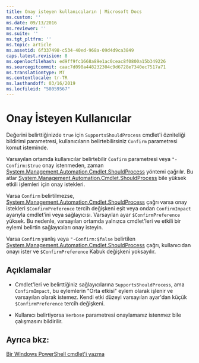 ```yaml
---
title: Onay isteyen kullanıcıların | Microsoft Docs
ms.custom: ''
ms.date: 09/13/2016
ms.reviewer: ''
ms.suite: ''
ms.tgt_pltfrm: ''
ms.topic: article
ms.assetid: 6f337498-c534-40ed-968a-09d4d9ca3849
caps.latest.revision: 8
ms.openlocfilehash: ed9ff9fc1668a89e1ac0ceac8f0800a15b349226
ms.sourcegitcommit: caac7d098a448232304c9d6728e7340ec7517a71
ms.translationtype: MT
ms.contentlocale: tr-TR
ms.lasthandoff: 03/16/2019
ms.locfileid: "58059567"
---
```

# <a name="users-requesting-confirmation"></a>Onay İsteyen Kullanıcılar

Değerini belirttiğinizde `true` için `SupportsShouldProcess` cmdlet'i özniteliği bildirimi parametresi, kullanıcıların belirtebilirsiniz `Confirm` parametresi komut isteminde.

Varsayılan ortamda kullanıcılar belirtebilir `Confirm` parametresi veya `"-Confirm:$true` onay istenmeden, zaman [System.Management.Automation.Cmdlet.ShouldProcess](/dotnet/api/System.Management.Automation.Cmdlet.ShouldProcess) yöntemi çağrılır. Bu atlar [System.Management.Automation.Cmdlet.ShouldProcess](/dotnet/api/System.Management.Automation.Cmdlet.ShouldProcess) bile yüksek etkili işlemleri için onay istekleri.

Varsa `Confirm` belirtilmezse, [System.Management.Automation.Cmdlet.ShouldProcess](/dotnet/api/System.Management.Automation.Cmdlet.ShouldProcess) çağrı varsa onay istekleri `$ConfirmPreference` tercih değişkeni eşit veya ondan `ConfirmImpact` ayarıyla cmdlet'ini veya sağlayıcısı. Varsayılan ayar `$ConfirmPreference` yüksek. Bu nedenle, varsayılan ortamda yalnızca cmdlet'leri ve etkili bir eylemi belirtin sağlayıcıları onay isteyin.

Varsa `Confirm` yanlış veya `"-Confirm:$false` belirtilen [System.Management.Automation.Cmdlet.ShouldProcess](/dotnet/api/System.Management.Automation.Cmdlet.ShouldProcess) çağrı, kullanıcıdan onayı ister ve `$ConfirmPreference` Kabuk değişkeni yoksayılır.

## <a name="remarks"></a>Açıklamalar

- Cmdlet'leri ve belirttiğiniz sağlayıcılarına `SupportsShouldProcess`, ama `ConfirmImpact`, bu eylemlerin "Orta etkisi" eylem olarak işlenir ve varsayılan olarak istemez. Kendi etki düzeyi varsayılan ayar'dan küçük `$ConfirmPreference` tercih değişkeni.

- Kullanıcı belirtiyorsa `Verbose` parametresi onaylamanız istenmez bile çalışmasını bildirilir.

## <a name="see-also"></a>Ayrıca bkz:

[Bir Windows PowerShell cmdlet'i yazma](./writing-a-windows-powershell-cmdlet.md)
